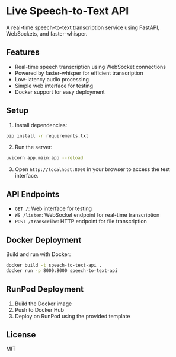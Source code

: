 # Live Speech-to-Text API

A real-time speech-to-text transcription service using FastAPI, WebSockets, and faster-whisper.

## Features

- Real-time speech transcription using WebSocket connections
- Powered by faster-whisper for efficient transcription
- Low-latency audio processing
- Simple web interface for testing
- Docker support for easy deployment

## Setup

1. Install dependencies:
```bash
pip install -r requirements.txt
```

2. Run the server:
```bash
uvicorn app.main:app --reload
```

3. Open `http://localhost:8000` in your browser to access the test interface.

## API Endpoints

- `GET /`: Web interface for testing
- `WS /listen`: WebSocket endpoint for real-time transcription
- `POST /transcribe`: HTTP endpoint for file transcription

## Docker Deployment

Build and run with Docker:

```bash
docker build -t speech-to-text-api .
docker run -p 8000:8000 speech-to-text-api
```

## RunPod Deployment

1. Build the Docker image
2. Push to Docker Hub
3. Deploy on RunPod using the provided template

## License

MIT 